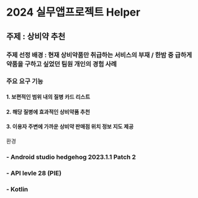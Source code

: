 # 2024 실무앱프로젝트 Helper
## 주제 : 상비약 추천
### 주제 선정 배경 : 현재 상비약품만 취급하는 서비스의 부재 / 한밤 중 급하게 약품을 구하고 싶었던 팀원 개인의 경험 사례
### 주요 요구 기능 
#### 1. 보편적인 범위 내의 질병 카드 리스트
#### 2. 해당 질병에 효과적인 상비약품 추천
#### 3. 이용자 주변에 가까운 상비약 판매점 위치 정보 지도 제공


환경
### - Android studio hedgehog 2023.1.1 Patch 2
### - API levle 28 (PIE)
### - Kotlin

